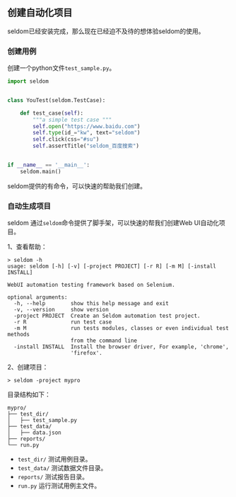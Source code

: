 ## 创建自动化项目

seldom已经安装完成，那么现在已经迫不及待的想体验seldom的使用。

### 创建用例

创建一个python文件`test_sample.py`。

```py
import seldom


class YouTest(seldom.TestCase):

    def test_case(self):
        """a simple test case """
        self.open("https://www.baidu.com")
        self.type(id_="kw", text="seldom")
        self.click(css="#su")
        self.assertTitle("seldom_百度搜索")


if __name__ == '__main__':
    seldom.main()
```

seldom提供的有命令，可以快速的帮助我们创建。

### 自动生成项目

seldom 通过`seldom`命令提供了脚手架，可以快速的帮我们创建Web UI自动化项目。

1、查看帮助：

```shell
> seldom -h
usage: seldom [-h] [-v] [-project PROJECT] [-r R] [-m M] [-install INSTALL]

WebUI automation testing framework based on Selenium.

optional arguments:
  -h, --help        show this help message and exit
  -v, --version     show version
  -project PROJECT  Create an Seldom automation test project.
  -r R              run test case
  -m M              run tests modules, classes or even individual test methods
                    from the command line
  -install INSTALL  Install the browser driver, For example, 'chrome',
                    'firefox'.
```

2、创建项目：

```shell
> seldom -project mypro
```

目录结构如下：

```shell
mypro/
├── test_dir/
│   ├── test_sample.py
├── test_data/
│   ├── data.json
├── reports/
└── run.py
```

* `test_dir/` 测试用例目录。
* `test_data/` 测试数据文件目录。
* `reports/` 测试报告目录。
* `run.py` 运行测试用例主文件。
